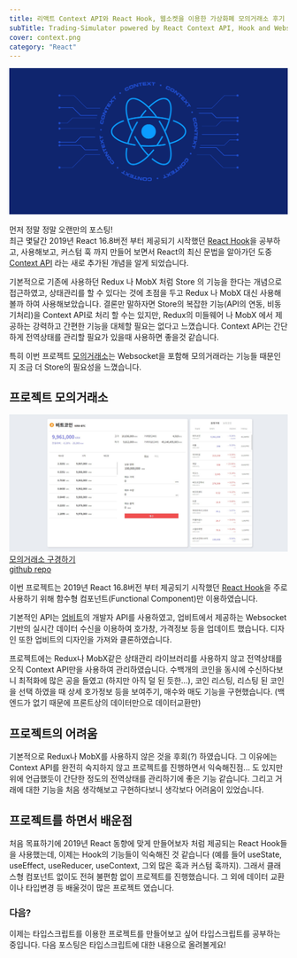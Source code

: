 ```yaml
---
title: 리액트 Context API와 React Hook, 웹소켓을 이용한 가상화폐 모의거래소 후기
subTitle: Trading-Simulator powered by React Context API, Hook and Websocket.
cover: context.png
category: "React"
---
```

  
![context-api](context.png)  
  
먼저 정말 정말 오랜만의 포스팅!  
최근 몇달간 2019년 React 16.8버전 부터 제공되기 시작했던 [React Hook](https://ko.reactjs.org/docs/hooks-intro.html)을 공부하고, 사용해보고, 커스텀 훅 까지 만들어 보면서
React의 최신 문법을 알아가던 도중 [Context API](https://ko.reactjs.org/docs/hooks-reference.html) 라는 새로 추가된 개념을 알게 되었습니다.  
  
기본적으로 기존에 사용하던 Redux 나 MobX 처럼 Store 의 기능을 한다는 개념으로 접근하였고, 상태관리를 할 수 있다는 것에 초점을 두고 Redux 나 MobX 대신 사용해 볼까 
하여 사용해보았습니다. 결론만 말하자면 Store의 복잡한 기능(API의 연동, 비동기처리)을 Context API로 처리 할 수는 있지만, Redux의 미들웨어 나 MobX 에서 제공하는 강력하고 
간편한 기능을 대체할 필요는 없다고 느꼈습니다. Context API는 간단하게 전역상태를 관리할 필요가 있을때 사용하면 좋을것 같습니다.  
  
특히 이번 프로젝트 [모의거래소](https://byseop.github.io/trading-simulator/)는 Websocket을 포함해 모의거래라는 기능들 때문인지 조금 더 Store의 필요성을 느꼈습니다.  
  
## 프로젝트 모의거래소  
![Trading-Simulator](Trading-Simulator.jpg)  
[모의거래소 구경하기](https://byseop.github.io/trading-simulator/)  
[github repo](https://github.com/byseop/trading-simulator/)  

이번 프로젝트는 2019년 React 16.8버전 부터 제공되기 시작했던 [React Hook](https://ko.reactjs.org/docs/hooks-intro.html)을 주로 사용하기 위해 함수형 컴포넌트(Functional Component)만 이용하였습니다.  
  
기본적인 API는 [업비트](https://upbit.com)의 개발자 API를 사용하였고, 업비트에서 제공하는 Websocket 기반의 실시간 데이터 수신을 이용하여 호가창, 가격정보 등을 업데이트 했습니다. 디자인 또한 업비트의 디자인을 가져와 클론하였습니다.  

프로젝트에는 Redux나 MobX같은 상태관리 라이브러리를 사용하지 않고 전역상태를 오직 Context API만을 사용하여 관리하였습니다. 수백개의 코인을 동시에 수신하다보니 최적화에 많은 공을 들였고 (하지만 아직 덜 된 듯한...), 코인 리스팅, 리스팅 된 코인을 선택 하였을 때 상세 호가정보 등을 보여주기, 매수와 매도 기능을 구현했습니다. (백엔드가 없기 때문에 프론트상의 데이터만으로 데이터교환만)  
  
## 프로젝트의 어려움  
기본적으로 Redux나 MobX를 사용하지 않은 것을 후회(?) 하였습니다. 그 이유에는 Context API를 완전히 숙지하지 않고 프로젝트를 진행하면서 익숙해진점... 도 있지만 위에 언급했듯이 간단한 정도의 전역상태를 관리하기에 좋은 기능 같습니다. 그리고 거래에 대한 기능을 처음 생각해보고 구현하다보니 생각보다 어려움이 있었습니다.  
  
## 프로젝트를 하면서 배운점  
처음 목표하기에 2019년 React 동향에 맞게 만들어보자 처럼 제공되는 React Hook들을 사용했는데, 이제는 Hook의 기능들이 익숙해진 것 같습니다 (예를 들어 useState, useEffect, useReducer, useContext, 그외 많은 훅과 커스텀 훅까지). 그래서 클래스형 컴포넌트 없이도 전혀 불편함 없이 프로젝트를 진행했습니다. 그 외에 데이터 교환이나 타입변경 등 배울것이 많은 프로젝트 였습니다.  
  
### 다음?  
이제는 타입스크립트를 이용한 프로젝트를 만들어보고 싶어 타입스크립트를 공부하는 중입니다. 다음 포스팅은 타입스크립트에 대한 내용으로 올려볼게요!
